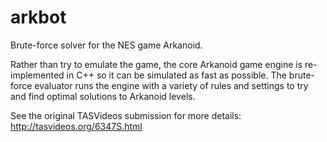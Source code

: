 # arkbot
Brute-force solver for the NES game Arkanoid.

Rather than try to emulate the game, the core Arkanoid game engine is re-implemented in C++ so it can be simulated as fast as possible. The brute-force evaluator runs the engine with a variety of rules and settings to try and find optimal solutions to Arkanoid levels.

See the original TASVideos submission for more details: http://tasvideos.org/6347S.html